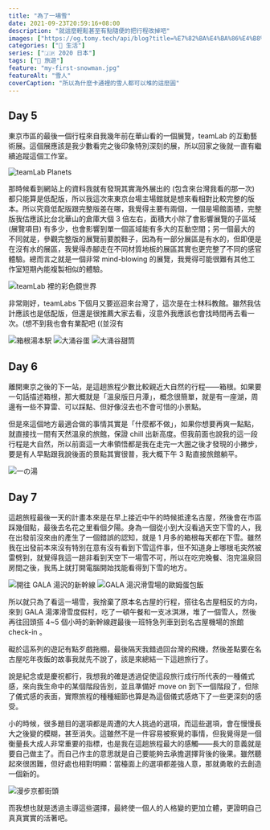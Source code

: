 ```yaml
---
title: "為了一場雪"
date: 2021-09-23T20:59:16+08:00
description: "就這麼輕鬆甚至有點隨便的把行程改掉吧"
images: ["https://og.tomy.tech/api/blog?title=%E7%82%BA%E4%BA%86%E4%B8%80%E5%A0%B4%E9%9B%AA"]
categories: ["🍫 生活"]
series: ["🇯🇵 2020 日本"]
tags: ["🧳 旅遊"]
feature: "my-first-snowman.jpg"
featureAlt: "雪人"
coverCaption: "所以為什麼卡通裡的雪人都可以堆的這麼圓"
---
```


## Day 5

東京市區的最後一個行程來自我幾年前在華山看的一個展覽，teamLab 的互動藝術展。這個展應該是我少數看完之後印象特別深刻的展，所以回家之後就一直有繼續追蹤這個工作室。

![teamLab Planets](teamlab-planets.jpg "teamLab 在台場的主場館，去的時間剛好可以看到夕陽，可惜在背面拍不到")

那時候看到網站上的資料我就有發現其實海外展出的 (包含來台灣我看的那一次) 都只能算是低配版，所以我這次來東京台場主場館就是想來看相對比較完整的版本。所以究竟低配版跟完整版差在哪，我覺得主要有兩個，一個是場館面積，完整版我估應該比台北華山的倉庫大個 3 倍左右，面積大小除了會影響展覽的子區域 (展覽項目) 有多少，也會影響到單一個區域能有多大的互動空間；另一個最大的不同就是，參觀完整版的展覽前要脫鞋子，因為有一部分展區是有水的，但即便是在沒有水的展區，我覺得赤腳走在不同材質地板的展區其實也更完整了不同的感官體驗。總而言之就是一個非常 mind-blowing 的展覽，我覺得可能很難有其他工作室短期內能複製相似的體驗。

![teamLab 裡的彩色鏡世界](colorful-mirror-in-teamlab.jpg "雖然沈浸感很強，可惜要拍的好看其實不容易，這應該是我少數抓到比較滿意的角度")

非常剛好，teamLabs 下個月又要巡迴來台灣了，這次是在士林科教館。雖然我估計應該也是低配版，但還是很推薦大家去看，沒意外我應該也會找時間再去看一次。(想不到我也會有業配吧 ((並沒有

![箱根湯本駅](hakone-yumoto-station.jpg "箱根湯本車站在晚上點燈還蠻漂亮的，只要花 ¥100 就可以搭巡迴巴士到合作的溫泉旅館")
![大涌谷蛋](owakudani.jpg "大涌谷山頂的黑蛋很有名")
![大涌谷甜筒](owakudani-cone.jpg "但我還是覺得冰淇淋比較好吃 (˶‾᷄ ⁻̫ ‾᷅˵)")

## Day 6

離開東京之後的下一站，是這趟旅程少數比較親近大自然的行程——箱根。如果要一句話描述箱根，那大概就是「溫泉版日月潭」，概念很簡單，就是有一座湖，周邊有一些不算雷、可以踩點、但好像沒去也不會可惜的小景點。

但是來這個地方最適合做的事情其實是「什麼都不做」，如果你想要再爽一點點，就直接找一間有天然溫泉的旅館，保證 chill 出新高度。但我前面也說我的這一段行程是大自然，所以前面這一大串領悟都是我在走完一大圈之後才發現的小撇步，要是有人早點跟我說後面的景點其實很普，我大概下午 3 點直接旅館躺平。

![一の湯](ichinoyu.jpg "一の湯創立於寬永 7 年，老闆娘每天都會把今天下榻的客人名字寫在門口的木板上")

## Day 7

這趟旅程最後一天的計畫本來是在早上接近中午的時候抵達名古屋，然後會在市區踩幾個點，最後去名花之里看個夕陽。身為一個從小到大沒看過天空下雪的人，我在出發前沒來由的產生了一個錯誤的認知，就是 1 月多的箱根每天都在下雪。雖然我在出發前本來沒有特別在意有沒有看到下雪這件事，但不知道身上哪根毛突然被雷劈到，就覺得我這一趟非看到天空下一場雪不可，所以在吃完晚餐、泡完溫泉回房間之後，我馬上就打開電腦開始找能看得到下雪的地方。

![開往 GALA 湯沢的新幹線](train-to-snow.jpg "隔天下山之後又折返回到東京，往東北方向前進")
![GALA 湯沢滑雪場的歐姆蛋包飯](omelette-rice-at-gala-yuzawa.jpg "滑雪度假村的供餐其實意外的好吃")

所以就只為了看這一場雪，我捨棄了原本名古屋的行程，搭往名古屋相反的方向，來到 GALA 湯澤滑雪度假村，吃了一頓午餐和一支冰淇淋，堆了一個雪人，然後再往回頭搭 4~5 個小時的新幹線趕最後一班特急列車到到名古屋機場的旅館 check-in 。

礙於這系列的遊記有點歹戲拖棚，最後隔天我錯過回台灣的飛機，然後差點要在名古屋吃年夜飯的故事我就先不說了，該是來總結一下這趟旅行了。

說是紀念或是慶祝都行，我想我的確是透過促使這段旅行成行所代表的一種儀式感，來向我生命中的某個階段告別，並且準備好 move on 到下一個階段了，但除了儀式感的表面，實際旅程的種種細節也算是為這個儀式感烙下了一些更深刻的感受。

小的時候，很多題目的選項都是周遭的大人挑過的選項，而這些選項，會在慢慢長大之後變的模糊，甚至消失。這雖然不是一件容易被察覺的事情，但我覺得是一個衡量長大成人非常重要的指標，也是我在這趟旅程最大的感觸——長大的意義就是要自己做主了。而自己作主的意思就是自己要能夠去承擔選擇背後的後果。雖然聽起來很困難，但好處也相對明顯：當檯面上的選項都差強人意，那就勇敢的去創造一個新的。

![漫步京都街頭](honoring-the-trip-of-my-faith.jpg "這是屬於我的旅行，第一趟忠於自己的旅行")

而我想也就是透過主導這些選擇，最終使一個人的人格變的更加立體，更證明自己真真實實的活著吧。

